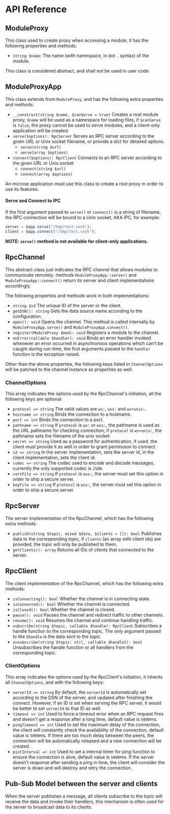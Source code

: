 # API Reference

## ModuleProxy

This class used to create proxy when accessing a module, it has the following
properties and methods:

- `string $name`: The name (with namespace, in dot `.` syntax) of the module.

This class is considered abstract, and shall not be used in user code.

## ModuleProxyApp

This class extends from `ModuleProxy`, and has the following extra properties
and methods:

- `__construct(string $name, $canServe = true)` Creates a root module proxy,
    `$name` will be used as a namespace for loading files, if `$canServe` is
    `false`, the proxy cannot be used to serve modules, and a client-only
    application will be created.
- `serve($options): RpcServer` Serves an RPC server according to the given URL
    or Unix socket filename, or provide a dict for detailed options.
    - `serve(string $url)`
    - `serve(array $options)`
- `connect($options): RpcClient` Connects to an RPC server according to the
    given URL or Unix socket
    - `connect(string $url)`
    - `connect(array $options)`

An microse application must use this class to create a root proxy in order to
use its features.

#### Serve and Connect to IPC

If the first argument passed to `serve()` or `connect()` is a string of
filename, the RPC connection will be bound to a Unix socket, AKA IPC, for
example:

```ts
server = $app.serve("/tmp/test.sock");
client = $app.connect("/tmp/test.sock");
```

**NOTE: `serve()` method is not available for client-only applications.**

## RpcChannel

This abstract class just indicates the RPC channel that allows modules to
communicate remotely. methods `ModuleProxyApp::serve()` and
`ModuleProxyApp::connect()` return its server and client implementations
accordingly.

The following properties and methods work in both implementations:

- `string $id` The unique ID of the server or the client.
- `getDSN(): string` Gets the data source name according to the configuration.
- `open(): void` Opens the channel. This method is called internally by
    `ModuleProxyApp.serve()` and `ModuleProxyApp.connect()`.
- `register(ModuleProxy $mod): void` Registers a module to the channel.
- `onError(callable $handler): void` Binds an error handler invoked whenever an
    error occurred in asynchronous operations which can't be caught during
    run-time, the first arguments passed to the `handler` function is the
    exception raised.

Other than the above properties, the following keys listed in `ChannelOptions`
will be patched to the channel instance as properties as well.

### ChannelOptions

This array indicates the options used by the RpcChannel's initiation, all
the following keys are optional:

- `protocol => string` The valid values are `ws:`, `wss:` and `ws+unix:`.
- `hostname => string` Binds the connection to a hostname.
- `port => int` Binds the connection to a port.
- `pathname => string` If `protocol` is `ws:` or `wss:`, the pathname is used as
    the URL pathname for checking connection; if `protocol` is `ws+unix:`, the
    pathname sets the filename of the unix socket.
- `secret => string` Used as a password for authentication, if used, the client
    must provide it as well in order to grant permission to connect.
- `id => string` In the server implementation, sets the server id, in the client
    implementation, sets the client id.
- `codec => string` The codec used to encode and decode messages, currently the
    only supported codec is `JSON`.
- `certFile => string` If `protocol` is `wss:`, the server must set this
    option in order to ship a secure server.
- `keyFile => string` If `protocol` is `wss:`, the server must set this
    option in order to ship a secure server.

## RpcServer

The server implementation of the RpcChannel, which has the following extra
methods:

- `publish(string $topic, mixed $data, $clients = []): bool`
    Publishes data to the corresponding topic, if `clients` (an array with
    client ids) are provided, the topic will only be published to them.
- `getClients(): array` Returns all IDs of clients that connected to the server.

## RpcClient

The client implementation of the RpcChannel, which has the following extra
methods:

- `isConnecting(): bool` Whether the channel is in connecting state.
- `isConnected(): bool` Whether the channel is connected.
- `isClosed(): bool` Whether the channel is closed.
- `pause(): void` Pauses the channel and redirect traffic to other channels.
- `resume(): void` Resumes the channel and continue handling traffic.
- `subscribe(string $topic, callable $handle): RpcClient` Subscribes a handle
    function to the corresponding topic. The only argument passed to the
    `$handle` is the data sent to the topic.
- `unsubscribe(string $topic: str[, callable $handle]): bool` Unsubscribes the
    handle function or all handlers from the corresponding topic.

### ClientOptions

This array indicates the options used by the RpcClient's initiation, it
inherits all `ChannelOptions`, and with the following keys:

- `serverId => string` By default, the `serverId` is automatically set according
    to the DSN of the server, and updated after finishing the connect. However,
    if an ID is set when serving the RPC server, it would be better to set
    `serverId` to that ID as well.
- `timeout => int` Used to force a timeout error when an RPC request fires and
    doesn't get a response after a long time, default value is `5000`ms.
- `pingTimeout => int` Used to set the maximum delay of the connection, the
    client will constantly check the availability of the connection, default
    value is `5000`ms. If there are too much delay between the peers, the
    connection will be automatically released and a new connection will be
    created.
- `pintInterval => int` Used to set a internal timer for ping function to ensure
    the connection is alive, default value is `5000`ms. If the server doesn't
    response after sending a ping in time, the client will consider the server
    is down and will destroy and retry the connection.

## Pub-Sub Model between the server and clients

When the server publishes a message, all clients subscribe to the topic
will receive the data and invoke their handlers, this mechanism is often used
for the server to broadcast data to its clients.
